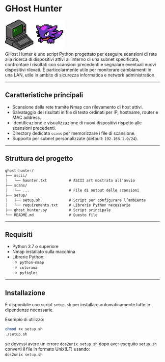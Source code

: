 # GHost Hunter 
<img src="https://github.com/Gigidotexe/Gigidotexe/blob/main/Img/PCPixel.png" height="100"/> <img src="https://github.com/Gigidotexe/Gigidotexe/blob/main/Img/haunter.png" height="100" /><br>
GHost Hunter è uno script Python progettato per eseguire scansioni di rete alla ricerca di dispositivi attivi all’interno di una subnet specificata, confrontare i risultati con scansioni precedenti e segnalare eventuali nuovi dispositivi rilevati. È particolarmente utile per monitorare cambiamenti in una LAN, utile in ambito di sicurezza informatica e network administration.

---

## Caratteristiche principali

- Scansione della rete tramite Nmap con rilevamento di host attivi.
- Salvataggio dei risultati in file di testo ordinati per IP, hostname, router e MAC address.
-  Identificazione e visualizzazione di nuovi dispositivi rispetto alle scansioni precedenti.
- Directory dedicata `scans` per memorizzare i file di scansione.
- Supporto per subnet personalizzate (default: `192.168.1.0/24`).

---

## Struttura del progetto

```text
ghost-hunter/
├── ascii/
│   └── haunter.txt          # ASCII art mostrata all'avvio
├── scans/
│   └── ...                  # File di output delle scansioni
├── setup/
│   ├── setup.sh             # Script per configurare l’ambiente
│   └── requirements.txt     # Librerie Python necessarie
├── ghost_hunter.py          # Script principale
└── README.md                # Questo file
```

---

## Requisiti

- Python 3.7 o superiore
- Nmap installato sulla macchina
- Librerie Python:
  - `python-nmap`
  - `colorama`
  - `pyfiglet`

---

## Installazione

È disponibile uno script `setup.sh` per installare automaticamente tutte le dipendenze necessarie.

Esempio di utilizzo:

```bash
chmod +x setup.sh
./setup.sh
```
se dovessi avere un errore `dos2unix setup.sh` dopo aver eseguito `setuo.sh` converti il file in formato Unix(LF) usando: <br>
`dos2unix setup.sh`

